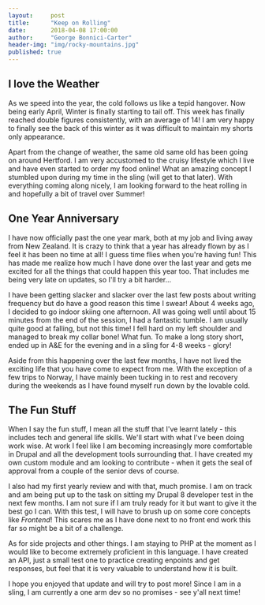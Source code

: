 ```yaml
---
layout:     post
title:      "Keep on Rolling"
date:       2018-04-08 17:00:00
author:     "George Bonnici-Carter"
header-img: "img/rocky-mountains.jpg"
published: true
---
```


<h2 class="section-heading">I love the Weather</h2>

<p>As we speed into the year, the cold follows us like a tepid hangover. Now being early April, Winter is finally starting to tail off. This week has finally reached double figures consistently, with an average of  14! I am very happy to finally see the back of this winter as it was difficult to maintain my shorts only appearance.</p>

<p>Apart from the change of weather, the same old same old has been going on around Hertford. I am very accustomed to the cruisy lifestyle which I live and have even started to order my food online! What an amazing concept I stumbled upon during my time in the sling (will get to that later). With everything coming along nicely, I am looking forward to the heat rolling in and hopefully a bit of travel over Summer!</p>

<h2 class="section-heading">One Year Anniversary</h2>

<p>I have now officially past the one year mark, both at my job and living away from New Zealand. It is crazy to think that a year has already flown by as I feel it has been no time at all! I guess time flies when you're having fun! This has made me realize how much I have done over the last year and gets me excited for all the things that could happen this year too. That includes me being very late on updates, so I'll try a bit harder... </p>

<p>I have been getting slacker and slacker over the last few posts about writing frequency but do have a good reason this time I swear! About 4 weeks ago, I decided to go indoor skiing one afternoon. All was going well  until about 15 minutes from the end of the session, I had a fantastic tumble. I am usually quite good at falling, but not this time! I fell hard on my left shoulder and managed to break my collar bone! What fun. To make a long story short, ended up in A&E for the evening and in a sling for 4-8 weeks - glory!</p>

<p>Aside from this happening over the last few months, I have not lived the exciting life that you have come to expect from me. With the exception of a few trips to Norway, I have mainly been tucking in to rest and recovery during the weekends as I have found myself run down by the lovable cold.</p>

<h2 class="section-heading">The Fun Stuff</h2>

<p>When I say the fun stuff, I mean all the stuff that I've learnt lately - this includes tech and general life skills. We'll start with what I've been doing work wise. At work I feel like I am becoming increasingly more comfortable in Drupal and all the development tools surrounding that. I have created my own custom module and am looking to contribute - when it gets the seal of approval from a couple of the senior devs of course. </p>

<p>I also had my first yearly review and with that, much promise. I am on track and am being put up to the task on sitting my Drupal 8 developer test in the next few months. I am not sure if I am truly ready for it but want to give it the best go I can. With this test, I will have to brush up on some core concepts like <i>Frontend</i>! This scares me as I have done next to no front end work this far so might be a bit of a challenge.</p>

<p>As for side projects and other things. I am staying to PHP at the moment as I would like to become extremely proficient in this language. I have created an API, just a small test one to practice creating enpoints and get responses, but feel that it is very valuable to understand how it is built.</p>

<p>I hope you enjoyed that update and will try to post more! Since I am in a sling, I am currently a one arm dev so no promises - see y'all next time!</p>
